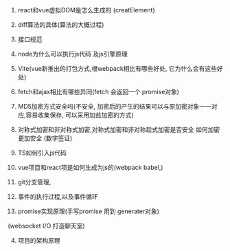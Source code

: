 1. react和vue虚拟DOM是怎么生成的 (creatElement)

2. diff算法的具体(算法的大概过程)

3. 接口规范

5. node为什么可以执行js代码   及js引擎原理

6. Vite(vue新推出的打包方式,根webpack相比有哪些好处, 它为什么会有这些好处)

7. fetch和ajax相比有哪些异同(fetch 会返回一个 promise对象)

9. MD5加密方式安全吗(不安全, 加密后的产生的结果可以与原加密对象一一对应,容易收集保存,  可以采用加盐加密的方式)

10. 对称式加密和非对称式加密,对称式加密和非对称趁式加密是否安全  如何加密更加安全 (数字签证)

11. TS如何引入js代码

12. vue项目和react项是如何生成为js的(webpack babel,)
13. git分支管理, 
14.  事件的执行过程,以及事件循环



8. promise实现原理(手写promise 用到 generater对象)

(websocket I/O 打造聊天室)

4. 项目的架构原理